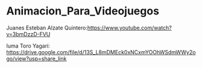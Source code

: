 # Animacion_Para_Videojuegos
Juanes Esteban Alzate Quintero:https://www.youtube.com/watch?v=3bmDzzD-FVU

  
Iuma Toro Yagarí: https://drive.google.com/file/d/13S_L8mDMEck0xNCxmYOOhWSdmWWy2ogo/view?usp=share_link
